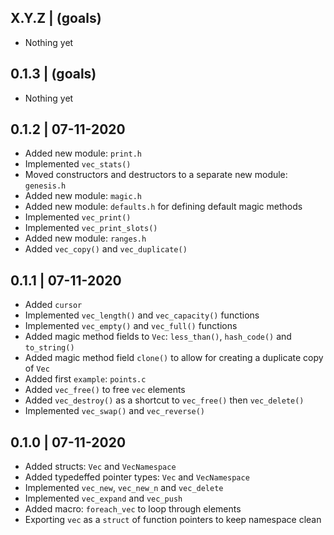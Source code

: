 

X.Y.Z | (goals)
--------------------
  * Nothing yet


0.1.3 | (goals)
--------------------
  * Nothing yet


0.1.2 | 07-11-2020
--------------------
  * Added new module: `print.h`
  * Implemented `vec_stats()`
  * Moved constructors and destructors to a separate new module: `genesis.h`
  * Added new module: `magic.h`
  * Added new module: `defaults.h` for defining default magic methods
  * Implemented `vec_print()`
  * Implemented `vec_print_slots()`
  * Added new module: `ranges.h`
  * Added `vec_copy()` and `vec_duplicate()`


0.1.1 | 07-11-2020
--------------------
  * Added `cursor`
  * Implemented `vec_length()` and `vec_capacity()` functions
  * Implemented `vec_empty()` and `vec_full()` functions
  * Added magic method fields to `Vec`: `less_than()`, `hash_code()` and `to_string()`
  * Added magic method field `clone()` to allow for creating a duplicate copy of `Vec`
  * Added first `example`: `points.c`
  * Added `vec_free()` to free `vec` elements
  * Added `vec_destroy()` as a shortcut to `vec_free()` then `vec_delete()`
  * Implemented `vec_swap()` and `vec_reverse()`


0.1.0 | 07-11-2020
--------------------
  * Added structs: `Vec` and `VecNamespace`
  * Added typedeffed pointer types: `Vec` and `VecNamespace`
  * Implemented `vec_new`, `vec_new_n` and `vec_delete`
  * Implemented `vec_expand` and `vec_push`
  * Added macro: `foreach_vec` to loop through elements
  * Exporting `vec` as a `struct` of function pointers to keep namespace clean


